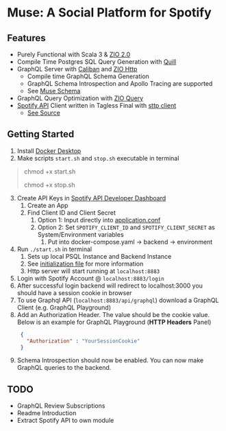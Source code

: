 # Muse: A Social Platform for Spotify

## Features

- Purely Functional with Scala 3 & [ZIO 2.0](https://github.com/zio/zio)
- Compile Time Postgres SQL Query Generation with [Quill](https://github.com/zio/zio-quill)
- GraphQL Server with [Caliban](https://github.com/ghostdogpr/caliban)
  and [ZIO Http](https://github.com/dream11/zio-http)
    - Compile time GraphQL Schema Generation
    - GraphQL Schema Introspection and Apollo Tracing are supported
    - See [Muse Schema](https://github.com/nicoburniske/muse/tree/main/src/main/resources/schema.graphql)
- GraphQL Query Optimization with [ZIO Query](https://github.com/zio/zio-query)
- [Spotify API](https://developer.spotify.com/documentation/web-api/) Client written in Tagless Final
  with [sttp client](https://github.com/softwaremill/sttp)
    - [See Source](https://github.com/nicoburniske/muse/tree/main/src/main/scala/muse/service/spotify/SpotifyAPI.scala)

## Getting Started

1. Install [Docker Desktop](https://www.docker.com/products/docker-desktop/)
2. Make scripts `start.sh` and `stop.sh` executable in terminal

> chmod +x start.sh
>
> chmod +x stop.sh

3. Create API Keys in [Spotify API Developer Dashboard](https://developer.spotify.com/dashboard/login)
    1. Create an App
    2. Find Client ID and Client Secret
        1. Option 1: Input directly
           into [application.conf](https://github.com/nicoburniske/muse/tree/main/src/main/resources/application.conf)
        2. Option 2: Set `SPOTIFY_CLIENT_ID` and `SPOTIFY_CLIENT_SECRET` as System/Environment variables
            1. Put into docker-compose.yaml -> backend -> environment
4. Run `./start.sh` in terminal
    1. Sets up local PSQL Instance and Backend Instance
    2. See [initialization file](https://github.com/nicoburniske/muse/tree/main/src/main/resources/sql/init.sql) for
       more information
    3. Http server will start running at `localhost:8883`
5. Login with Spotify Account @ `localhost:8883/login`
6. After successful login backend will redirect to localhost:3000 you should have a session cookie in browser
7. To use Graphql API (`localhost:8883/api/graphql`) download a GraphQL Client (e.g. GraphQL Playground)
8. Add an Authorization Header. The value should be the cookie value. Below is an example for GraphQL Playground (**HTTP
   Headers** Panel)
   ```json
    {
      "Authorization" : "YourSessionCookie"
    }
   ```
9. Schema Introspection should now be enabled. You can now make GraphQL queries to the backend.


## TODO

- GraphQL Review Subscriptions
- Readme Introduction
- Extract Spotify API to own module 
